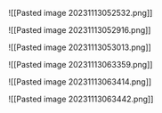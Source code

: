 ![[Pasted image 20231113052532.png]]

![[Pasted image 20231113052916.png]]

![[Pasted image 20231113053013.png]]


![[Pasted image 20231113063359.png]]

![[Pasted image 20231113063414.png]]

![[Pasted image 20231113063442.png]]


